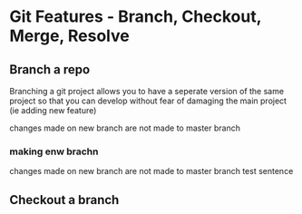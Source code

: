 # Git Features - Branch, Checkout, Merge, Resolve

## Branch a repo
Branching a git project allows you to have a seperate version of the same project so that you can develop without fear of damaging the main project (ie adding new feature)

changes made on new branch are not made to master branch

### making enw brachn
changes made on new branch are not made to master branch
test sentence

## Checkout a branch